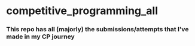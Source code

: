 # competitive_programming_all

### This repo has all (majorly) the submissions/attempts that I've made in my CP journey
